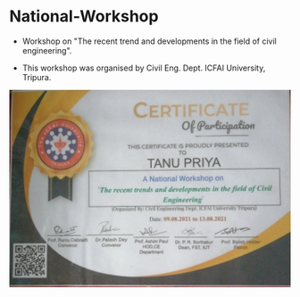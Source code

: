 # National-Workshop

- Workshop on "The recent trend and developments in the field of civil engineering".

- This workshop was organised by Civil Eng. Dept. ICFAI University, Tripura.

![National_Workshop](National_Workshop.jpeg)
